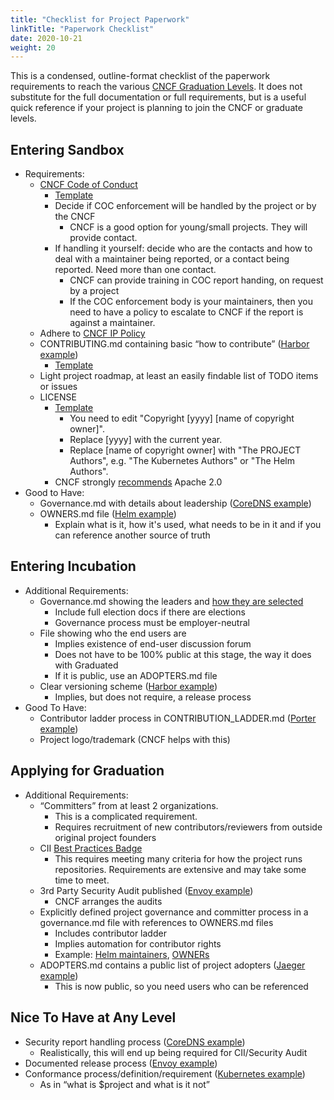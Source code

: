 ```yaml
---
title: "Checklist for Project Paperwork"
linkTitle: "Paperwork Checklist"
date: 2020-10-21
weight: 20
---
```


This is a condensed, outline-format checklist of the paperwork requirements to reach the various
[CNCF Graduation Levels](https://github.com/cncf/toc/blob/master/process/graduation_criteria.adoc).
It does not substitute for the full documentation or full requirements, but is a useful quick
reference if your project is planning to join the CNCF or graduate levels.

## Entering Sandbox

*   Requirements:
    *   [CNCF Code of Conduct](https://github.com/cncf/foundation/blob/master/code-of-conduct.md)
        *   [Template](https://github.com/cncf/project-template/blob/master/CODE_OF_CONDUCT.md)
        *   Decide if COC enforcement will be handled by the project or by the CNCF
            *   CNCF is a good option for young/small projects.  They will provide contact.
        *   If handling it yourself: decide who are the contacts and how to deal with a maintainer being reported, or a contact being reported. Need more than one contact.
            *   CNCF can provide training in COC report handing, on request by a project
            *   If the COC enforcement body is your maintainers, then you need to have a policy to escalate to CNCF if the report is against a maintainer.
    *   Adhere to [CNCF IP Policy](https://github.com/cncf/foundation/blob/master/charter.md#11-ip-policy)
    *   CONTRIBUTING.md containing basic “how to contribute” ([Harbor example](https://github.com/goharbor/harbor/blob/master/CONTRIBUTING.md))
        *   [Template](https://github.com/cncf/project-template/blob/master/CONTRIBUTING.md)
    *   Light project roadmap, at least an easily findable list of TODO items or issues
    *   LICENSE
        *   [Template](https://github.com/cncf/project-template/blob/master/LICENSE)
            *   You need to edit "Copyright [yyyy] [name of copyright owner]".
            *   Replace [yyyy] with the current year.
            *   Replace [name of copyright owner] with "The PROJECT Authors", e.g. "The Kubernetes Authors" or "The Helm Authors".
        *   CNCF strongly [recommends](https://www.cncf.io/blog/2017/02/01/cncf-recommends-aslv2/) Apache 2.0
*   Good to Have:
    *   Governance.md with details about leadership ([CoreDNS example](https://github.com/coredns/coredns/blob/master/GOVERNANCE.md))
    *   OWNERS.md file ([Helm example](https://github.com/helm/helm/blob/master/OWNERS))
        *   Explain what is it, how it's used, what needs to be in it and if you can reference another source of truth


## Entering Incubation

*   Additional Requirements:
    *   Governance.md showing the leaders and [how they are selected](https://github.com/cncf/sig-contributor-strategy/blob/master/governance/docs/leadership_selection.md)
        *   Include full election docs if there are elections
        *   Governance process must be employer-neutral
    *   File showing who the end users are
        *   Implies existence of end-user discussion forum
        *   Does not have to be 100% public at this stage, the way it does with Graduated
        *   If it is public, use an ADOPTERS.md file
    *   Clear versioning scheme ([Harbor example](https://github.com/goharbor/harbor/blob/master/RELEASES.md))
        *   Implies, but does not require, a release process
*   Good To Have:
    *   Contributor ladder process in CONTRIBUTION_LADDER.md ([Porter example](https://github.com/getporter/porter/blob/main/CONTRIBUTION_LADDER.md))
    *   Project logo/trademark (CNCF helps with this)


## Applying for Graduation



*   Additional Requirements:
    *   “Committers” from at least 2 organizations.
        *   This is a complicated requirement.
        *   Requires recruitment of new contributors/reviewers from outside original project founders
    *   CII [Best Practices Badge](https://bestpractices.coreinfrastructure.org/)
        *   This requires meeting many criteria for how the project runs repositories.  Requirements are extensive and may take some time to meet.
    *   3rd Party Security Audit published ([Envoy example](https://github.com/envoyproxy/envoy#security-audit))
        *   CNCF arranges the audits
    *   Explicitly defined project governance and committer process in a governance.md file with references to OWNERS.md files
        *   Includes contributor ladder
        *   Implies automation for contributor rights
        *   Example: [Helm maintainers](https://github.com/helm/community/blob/master/governance/governance.md), [OWNERs](https://github.com/helm/helm/blob/master/OWNERS)
    *   ADOPTERS.md contains a public list of project adopters ([Jaeger example](https://github.com/jaegertracing/jaeger/blob/master/ADOPTERS.md))
        *   This is now public, so you need users who can be referenced

## Nice To Have at Any Level

*   Security report handling process ([CoreDNS example](https://github.com/coredns/coredns/blob/master/.github/SECURITY.md))
    *   Realistically, this will end up being required for CII/Security Audit
*   Documented release process ([Envoy example](https://github.com/envoyproxy/envoy/blob/master/RELEASES.md))
*   Conformance process/definition/requirement ([Kubernetes example](https://github.com/cncf/k8s-conformance))
    *   As in “what is $project and what is it not”
